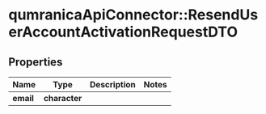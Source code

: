 # qumranicaApiConnector::ResendUserAccountActivationRequestDTO

## Properties
Name | Type | Description | Notes
------------ | ------------- | ------------- | -------------
**email** | **character** |  | 


